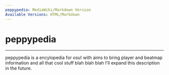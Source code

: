 ```yaml
---
peppypedia: MediaWiki/Markdown Version
Available Versions: HTML/Markdown
---
```


<h1> peppypedia </h1>
<hr>
<p> peppypedia is a encylopedia for osu! with aims to bring player and beatmap information and all that cool stuff blah blah blah I'll expand this description in the future.</p>
